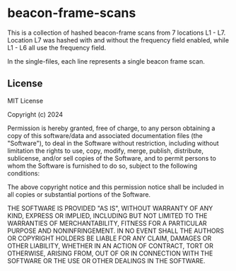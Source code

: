 # beacon-frame-scans

This is a collection of hashed beacon-frame scans from 7 locations L1 - L7. Location L7 was hashed with and without the frequency field enabled, while L1 - L6 all use the frequency field.

In the single-files, each line represents a single beacon frame scan.

## License
MIT License

Copyright (c) 2024

Permission is hereby granted, free of charge, to any person obtaining a copy of this software/data and associated documentation files (the "Software"), to deal in the Software without restriction, including without limitation the rights to use, copy, modify, merge, publish, distribute, sublicense, and/or sell copies of the Software, and to permit persons to whom the Software is furnished to do so, subject to the following conditions:

The above copyright notice and this permission notice shall be included in all copies or substantial portions of the Software.

THE SOFTWARE IS PROVIDED "AS IS", WITHOUT WARRANTY OF ANY KIND, EXPRESS OR IMPLIED, 
INCLUDING BUT NOT LIMITED TO THE WARRANTIES OF MERCHANTABILITY, FITNESS FOR A PARTICULAR 
PURPOSE AND NONINFRINGEMENT. IN NO EVENT SHALL THE AUTHORS OR COPYRIGHT HOLDERS BE LIABLE 
FOR ANY CLAIM, DAMAGES OR OTHER LIABILITY, WHETHER IN AN ACTION OF CONTRACT, TORT OR OTHERWISE,
ARISING FROM, 
OUT OF OR IN CONNECTION WITH THE SOFTWARE OR THE USE OR OTHER DEALINGS IN THE SOFTWARE.